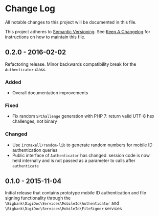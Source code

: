 # Change Log

All notable changes to this project will be documented in this file.

This project adheres to [Semantic Versioning](http://semver.org). See [Keep A Changelog](http://keepachangelog.com) for instructions on how to maintain this file.

## 0.2.0 - 2016-02-02

Refactoring release. Minor backwards compatibility break for the `Authenticator` class.

### Added
- Overall documentation improvements

### Fixed
- Fix random `SPChallenge` generation with PHP 7: return valid UTF-8 hex challenges, not binary

### Changed
- Use `ircmaxell/random-lib` to generate random numbers for mobile ID authentication queries
- Public interface of `Authenticator` has changed: session code is now held internally and is not passed as a parameter to calls after `authenticate`

## 0.1.0 - 2015-11-04

Initial release that contains prototype mobile ID authentication and file signing functionality through the
`\Bigbank\DigiDoc\Services\MobileId\Authenticator` and `\Bigbank\DigiDoc\Services\MobileId\FileSigner` services
